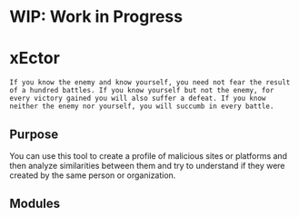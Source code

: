 # WIP: Work in Progress

# xEctor

`If you know the enemy and know yourself, you need not fear the result of a hundred battles. If you know yourself but not the enemy, for every victory gained you will also suffer a defeat. If you know neither the enemy nor yourself, you will succumb in every battle.`

## Purpose

You can use this tool to create a profile of malicious sites or platforms and then analyze similarities between them and try to understand if they were created by the same person or organization. 

##  Modules

### 